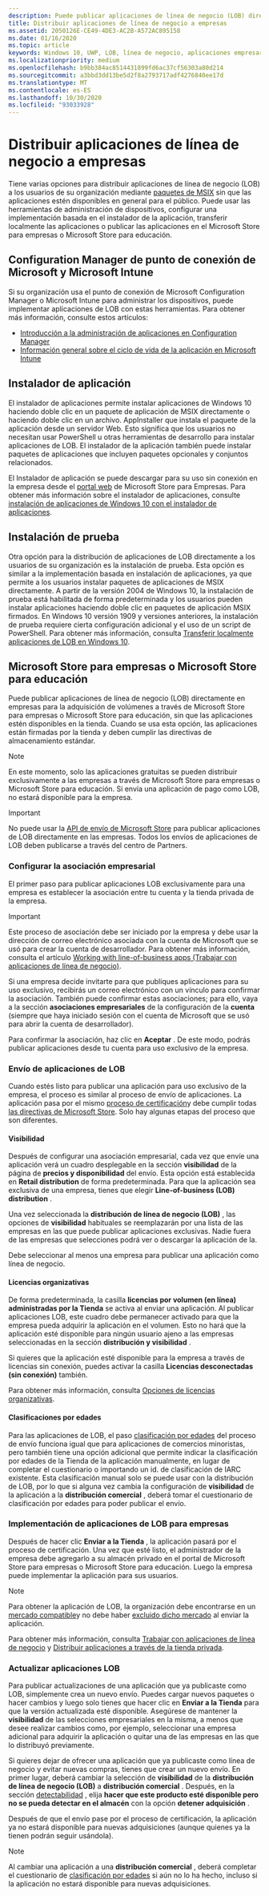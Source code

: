 ```yaml
---
description: Puede publicar aplicaciones de línea de negocio (LOB) directamente en empresas para la adquisición de volúmenes a través del Microsoft Store para empresas o Microsoft Store para educación, sin que las aplicaciones estén disponibles en la tienda.
title: Distribuir aplicaciones de línea de negocio a empresas
ms.assetid: 2050126E-CE49-4DE3-AC2B-A572AC895158
ms.date: 01/16/2020
ms.topic: article
keywords: Windows 10, UWP, LOB, línea de negocio, aplicaciones empresariales, tienda para empresas, tienda para educación, Enterprise
ms.localizationpriority: medium
ms.openlocfilehash: b9bb384ac8514431899fd6ac37cf56303a80d214
ms.sourcegitcommit: a3bbd3dd13be5d2f8a2793717adf4276840ee17d
ms.translationtype: MT
ms.contentlocale: es-ES
ms.lasthandoff: 10/30/2020
ms.locfileid: "93033928"
---
```

# <a name="distribute-lob-apps-to-enterprises"></a>Distribuir aplicaciones de línea de negocio a empresas

Tiene varias opciones para distribuir aplicaciones de línea de negocio (LOB) a los usuarios de su organización mediante [paquetes de MSIX](/windows/msix/) sin que las aplicaciones estén disponibles en general para el público. Puede usar las herramientas de administración de dispositivos, configurar una implementación basada en el instalador de la aplicación, transferir localmente las aplicaciones o publicar las aplicaciones en el Microsoft Store para empresas o Microsoft Store para educación.

## <a name="microsoft-endpoint-configuration-manager-and-microsoft-intune"></a>Configuration Manager de punto de conexión de Microsoft y Microsoft Intune

Si su organización usa el punto de conexión de Microsoft Configuration Manager o Microsoft Intune para administrar los dispositivos, puede implementar aplicaciones de LOB con estas herramientas. Para obtener más información, consulte estos artículos:

* [Introducción a la administración de aplicaciones en Configuration Manager](/configmgr/apps/understand/introduction-to-application-management)
* [Información general sobre el ciclo de vida de la aplicación en Microsoft Intune](/intune/apps/app-lifecycle)

## <a name="app-installer"></a>Instalador de aplicación

El instalador de aplicaciones permite instalar aplicaciones de Windows 10 haciendo doble clic en un paquete de aplicación de MSIX directamente o haciendo doble clic en un archivo. AppInstaller que instala el paquete de la aplicación desde un servidor Web. Esto significa que los usuarios no necesitan usar PowerShell u otras herramientas de desarrollo para instalar aplicaciones de LOB. El instalador de la aplicación también puede instalar paquetes de aplicaciones que incluyen paquetes opcionales y conjuntos relacionados.

El Instalador de aplicación se puede descargar para su uso sin conexión en la empresa desde el [portal web](https://businessstore.microsoft.com/store/details/app-installer/9NBLGGH4NNS1) de Microsoft Store para Empresas. Para obtener más información sobre el instalador de aplicaciones, consulte [instalación de aplicaciones de Windows 10 con el instalador de aplicaciones](/windows/msix/app-installer/app-installer-root).

## <a name="sideloading"></a>Instalación de prueba

Otra opción para la distribución de aplicaciones de LOB directamente a los usuarios de su organización es la instalación de prueba. Esta opción es similar a la implementación basada en instalación de aplicaciones, ya que permite a los usuarios instalar paquetes de aplicaciones de MSIX directamente. A partir de la versión 2004 de Windows 10, la instalación de prueba está habilitada de forma predeterminada y los usuarios pueden instalar aplicaciones haciendo doble clic en paquetes de aplicación MSIX firmados. En Windows 10 versión 1909 y versiones anteriores, la instalación de prueba requiere cierta configuración adicional y el uso de un script de PowerShell. Para obtener más información, consulta [Transferir localmente aplicaciones de LOB en Windows 10](/windows/application-management/sideload-apps-in-windows-10).

## <a name="microsoft-store-for-business-or-microsoft-store-for-education"></a>Microsoft Store para empresas o Microsoft Store para educación

Puede publicar aplicaciones de línea de negocio (LOB) directamente en empresas para la adquisición de volúmenes a través de Microsoft Store para empresas o Microsoft Store para educación, sin que las aplicaciones estén disponibles en la tienda. Cuando se usa esta opción, las aplicaciones están firmadas por la tienda y deben cumplir las directivas de almacenamiento estándar.

> [!NOTE]
> En este momento, solo las aplicaciones gratuitas se pueden distribuir exclusivamente a las empresas a través de Microsoft Store para empresas o Microsoft Store para educación. Si envía una aplicación de pago como LOB, no estará disponible para la empresa. 

> [!IMPORTANT]
> No puede usar la [API de envío de Microsoft Store](../monetize/create-and-manage-submissions-using-windows-store-services.md) para publicar aplicaciones de LOB directamente en las empresas. Todos los envíos de aplicaciones de LOB deben publicarse a través del centro de Partners.

### <a name="set-up-the-enterprise-association"></a>Configurar la asociación empresarial

El primer paso para publicar aplicaciones LOB exclusivamente para una empresa es establecer la asociación entre tu cuenta y la tienda privada de la empresa.

> [!IMPORTANT]
> Este proceso de asociación debe ser iniciado por la empresa y debe usar la dirección de correo electrónico asociada con la cuenta de Microsoft que se usó para crear la cuenta de desarrollador. Para obtener más información, consulta el artículo [Working with line-of-business apps (Trabajar con aplicaciones de línea de negocio)](/microsoft-store/working-with-line-of-business-apps).

Si una empresa decide invitarte para que publiques aplicaciones para su uso exclusivo, recibirás un correo electrónico con un vínculo para confirmar la asociación. También puede confirmar estas asociaciones; para ello, vaya a la sección **asociaciones empresariales** de la configuración de la **cuenta** (siempre que haya iniciado sesión con el cuenta de Microsoft que se usó para abrir la cuenta de desarrollador).

Para confirmar la asociación, haz clic en **Aceptar** . De este modo, podrás publicar aplicaciones desde tu cuenta para uso exclusivo de la empresa.

### <a name="submit-lob-apps"></a>Envío de aplicaciones de LOB

Cuando estés listo para publicar una aplicación para uso exclusivo de la empresa, el proceso es similar al proceso de envío de aplicaciones. La aplicación pasa por el mismo [proceso de certificación](the-app-certification-process.md)y debe cumplir todas [las directivas de Microsoft Store](store-policies.md). Solo hay algunas etapas del proceso que son diferentes.

#### <a name="visibility"></a>Visibilidad

Después de configurar una asociación empresarial, cada vez que envíe una aplicación verá un cuadro desplegable en la sección **visibilidad** de la página de **precios y disponibilidad** del envío. Esta opción está establecida en **Retail distribution** de forma predeterminada. Para que la aplicación sea exclusiva de una empresa, tienes que elegir **Line-of-business (LOB) distribution** .

Una vez seleccionada la **distribución de línea de negocio (LOB)** , las opciones de **visibilidad** habituales se reemplazarán por una lista de las empresas en las que puede publicar aplicaciones exclusivas. Nadie fuera de las empresas que selecciones podrá ver o descargar la aplicación de la.

Debe seleccionar al menos una empresa para publicar una aplicación como línea de negocio.

<span id="organizational" />

#### <a name="organizational-licensing"></a>Licencias organizativas

De forma predeterminada, la casilla **licencias por volumen (en línea) administradas por la Tienda** se activa al enviar una aplicación. Al publicar aplicaciones LOB, este cuadro debe permanecer activado para que la empresa pueda adquirir la aplicación en el volumen. Esto no hará que la aplicación esté disponible para ningún usuario ajeno a las empresas seleccionadas en la sección **distribución y visibilidad** .

Si quieres que la aplicación esté disponible para la empresa a través de licencias sin conexión, puedes activar la casilla **Licencias desconectadas (sin conexión)** también.

Para obtener más información, consulta [Opciones de licencias organizativas](organizational-licensing.md).

#### <a name="age-ratings"></a>Clasificaciones por edades

Para las aplicaciones de LOB, el paso [clasificación por edades](age-ratings.md) del proceso de envío funciona igual que para aplicaciones de comercios minoristas, pero también tiene una opción adicional que permite indicar la clasificación por edades de la Tienda de la aplicación manualmente, en lugar de completar el cuestionario o importando un id. de clasificación de IARC existente. Esta clasificación manual solo se puede usar con la distribución de LOB, por lo que si alguna vez cambia la configuración de **visibilidad** de la aplicación a la **distribución comercial** , deberá tomar el cuestionario de clasificación por edades para poder publicar el envío.

### <a name="enterprise-deployment-of-lob-apps"></a>Implementación de aplicaciones de LOB para empresas

Después de hacer clic **Enviar a la Tienda** , la aplicación pasará por el proceso de certificación. Una vez que esté listo, el administrador de la empresa debe agregarlo a su almacén privado en el portal de Microsoft Store para empresas o Microsoft Store para educación. Luego la empresa puede implementar la aplicación para sus usuarios.

> [!NOTE]
> Para obtener la aplicación de LOB, la organización debe encontrarse en un [mercado compatible](/windows/whats-new/windows-store-for-business-overview#supported-markets)y no debe haber [excluido dicho mercado](./define-market-selection.md) al enviar la aplicación. 

Para obtener más información, consulta [Trabajar con aplicaciones de línea de negocio](/microsoft-store/working-with-line-of-business-apps) y [Distribuir aplicaciones a través de la tienda privada](/microsoft-store/distribute-apps-from-your-private-store).

### <a name="update-lob-apps"></a>Actualizar aplicaciones LOB

Para publicar actualizaciones de una aplicación que ya publicaste como LOB, simplemente crea un nuevo envío. Puedes cargar nuevos paquetes o hacer cambios y luego solo tienes que hacer clic en **Enviar a la Tienda** para que la versión actualizada esté disponible. Asegúrese de mantener la **visibilidad** de las selecciones empresariales en la misma, a menos que desee realizar cambios como, por ejemplo, seleccionar una empresa adicional para adquirir la aplicación o quitar una de las empresas en las que lo distribuyó previamente.

Si quieres dejar de ofrecer una aplicación que ya publicaste como línea de negocio y evitar nuevas compras, tienes que crear un nuevo envío. En primer lugar, deberá cambiar la selección de **visibilidad** de la **distribución de línea de negocio (LOB)** a **distribución comercial** . Después, en la sección [detectabilidad](choose-visibility-options.md#discoverability) , elija **hacer que este producto esté disponible pero no se pueda detectar en el almacén** con la opción **detener adquisición** .

Después de que el envío pase por el proceso de certificación, la aplicación ya no estará disponible para nuevas adquisiciones (aunque quienes ya la tienen podrán seguir usándola).

> [!NOTE]
> Al cambiar una aplicación a una **distribución comercial** , deberá completar el cuestionario de [clasificación por edades](age-ratings.md) si aún no lo ha hecho, incluso si la aplicación no estará disponible para nuevas adquisiciones.

